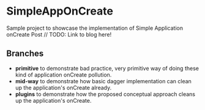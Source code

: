 # SimpleAppOnCreate
Sample project to showcase the implementation of Simple Application onCreate Post
// TODO: Link to blog here!

## Branches
- **primitive** to demonstrate bad practice, very primitive way of doing these kind of application onCreate pollution.
- **mid-way** to demonstrate how basic dagger implementation can clean up the application's onCreate already.
- **plugins** to demonstrate how the proposed conceptual approach cleans up the application's onCreate.